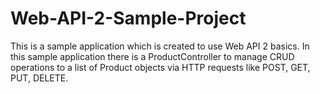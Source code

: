 # Web-API-2-Sample-Project
This is a sample application which is created to use Web API 2 basics. 
In this sample application there is a ProductController to manage CRUD operations to a list of Product objects via HTTP requests like POST, GET, PUT, DELETE.
